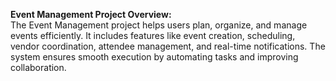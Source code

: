 **Event Management Project Overview:**  
The Event Management project helps users plan, organize, and manage events efficiently. It includes features like event creation, scheduling, vendor coordination, attendee management, and real-time notifications. The system ensures smooth execution by automating tasks and improving collaboration. 
